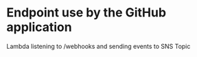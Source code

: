 # Endpoint use by the GitHub application

Lambda listening to /webhooks and sending events to SNS Topic
